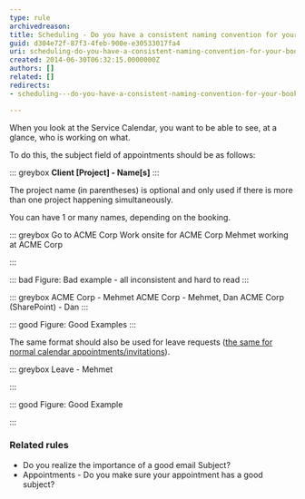 ```yaml
---
type: rule
archivedreason: 
title: Scheduling - Do you have a consistent naming convention for your bookings?
guid: d304e72f-87f3-4feb-900e-e30533017fa4
uri: scheduling-do-you-have-a-consistent-naming-convention-for-your-bookings
created: 2014-06-30T06:32:15.0000000Z
authors: []
related: []
redirects:
- scheduling---do-you-have-a-consistent-naming-convention-for-your-bookings

---
```


When you look at the Service Calendar, you want to be able to see, at a glance, who is working on what.



To do this, the subject field of appointments should be as follows:


<!--endintro-->


::: greybox
 **Client [Project] - Name[s]** 
:::





The project name (in parentheses) is optional and only used if there is more than one project happening simultaneously.

You can have 1 or many names, depending on the booking.






::: greybox
Go to ACME Corp
Work onsite for ACME Corp
Mehmet working at ACME Corp

:::



::: bad
Figure: Bad example - all inconsistent and hard to read
:::



::: greybox
ACME Corp - Mehmet
 ACME Corp - Mehmet, Dan
ACME Corp (SharePoint) - Dan
:::




::: good
Figure: Good Examples
:::




The same format should also be used for leave requests ([the same for normal calendar appointments/invitations](/AppointmentSubject)).



::: greybox
Leave - Mehmet

:::



::: good
Figure: Good Example

:::


### Related rules

* Do you realize the importance of a good email Subject?
* Appointments - Do you make sure your appointment has a good subject?
